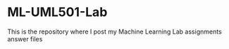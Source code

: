# ML-UML501-Lab
This is the repository where I post my Machine Learning Lab assignments answer files
